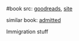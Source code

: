 #book 
src: [goodreads](https://www.goodreads.com/book/show/153909950-unshackled?from_search=true&from_srp=true&qid=XMFo3I30jZ&rank=1), [site](https://www.readunshackled.com) 

similar book: [admitted](https://curiousmaverick.com/study-abroad/) 


Immigration stuff 